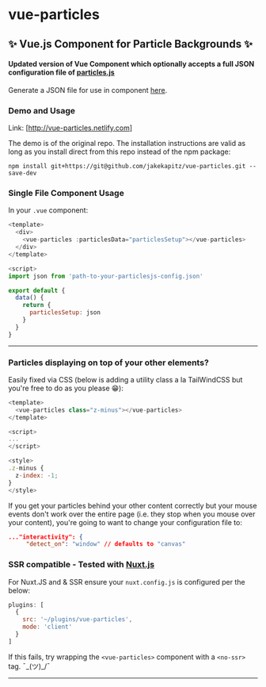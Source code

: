 # vue-particles

## ✨ Vue.js Component for Particle Backgrounds ✨

#### Updated version of Vue Component which optionally accepts a full JSON configuration file of [particles.js](https://github.com/VincentGarreau/particles.js)

Generate a JSON file for use in component [here](https://vincentgarreau.com/particles.js).

### Demo and Usage

Link: [http://vue-particles.netlify.com]

The demo is of the original repo. The installation instructions are valid as long as you install direct from this repo instead of the npm package:

`npm install git+https://git@github.com/jakekapitz/vue-particles.git --save-dev`

### Single File Component Usage

In your `.vue` component:

```JavaScript
<template>
  <div>
    <vue-particles :particlesData="particlesSetup"></vue-particles>
  </div>
</template>

<script>
import json from 'path-to-your-particlesjs-config.json'

export default {
  data() {
    return {
      particlesSetup: json
    }
  }
}
```

------------------------------

### Particles displaying on top of your other elements?

Easily fixed via CSS (below is adding a utility class a la TailWindCSS but you're free to do as you please 😁):
  
```javascript
<template>
  <vue-particles class="z-minus"></vue-particles>
</template>

<script>
...
</script>

<style>
.z-minus {
  z-index: -1;
}
</style>
```

If you get your particles behind your other content correctly but your mouse events don't work over the entire page (i.e. they stop when you mouse over your content), you're going to want to change your configuration file to:

```json
..."interactivity": {
     "detect_on": "window" // defaults to "canvas"
```

### SSR compatible - Tested with <a href="https://nuxtjs.org/" target="_blank">Nuxt.js</a>
For Nuxt.JS and & SSR ensure your `nuxt.config.js` is configured per the below:

```JavaScript
plugins: [
  {
    src: '~/plugins/vue-particles',
    mode: 'client'
  }
]
```

If this fails, try wrapping the `<vue-particles>` component with a `<no-ssr>` tag. ¯\_(ツ)_/¯

------------------------------
